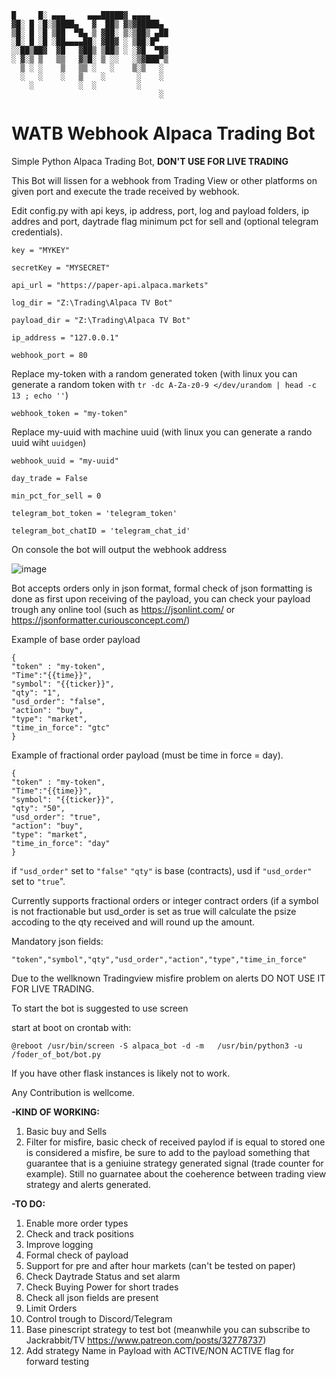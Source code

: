 ```
█     █░ ▄▄▄     ▄▄▄█████▓ ▄▄▄▄   
▓█░ █ ░█░▒████▄   ▓  ██▒ ▓▒▓█████▄ 
▒█░ █ ░█ ▒██  ▀█▄ ▒ ▓██░ ▒░▒██▒ ▄██
░█░ █ ░█ ░██▄▄▄▄██░ ▓██▓ ░ ▒██░█▀  
░░██▒██▓  ▓█   ▓██▒ ▒██▒ ░ ░▓█  ▀█▓
░ ▓░▒ ▒   ▒▒   ▓▒█░ ▒ ░░   ░▒▓███▀▒
  ▒ ░ ░    ▒   ▒▒ ░   ░    ▒░▒   ░ 
  ░   ░    ░   ▒    ░       ░    ░ 
    ░          ░  ░         ░      
                                 ░
```

# WATB Webhook Alpaca Trading Bot
Simple Python Alpaca Trading Bot, **DON'T USE FOR LIVE TRADING**

This Bot will lissen for a webhook from Trading View or other platforms on given port and execute the trade received by webhook.

Edit config.py with api keys, ip address, port, log and payload folders, ip addres and port, daytrade flag minimum pct for sell and (optional telegram credentials).

`key = "MYKEY"`

`secretKey = "MYSECRET"`

`api_url = "https://paper-api.alpaca.markets"`

`log_dir = "Z:\Trading\Alpaca TV Bot"`

`payload_dir = "Z:\Trading\Alpaca TV Bot"`

`ip_address = "127.0.0.1"`

`webhook_port = 80`

Replace my-token with a random generated token (with linux you can generate a random token with `tr -dc A-Za-z0-9 </dev/urandom | head -c 13 ; echo ''`)

`webhook_token = "my-token"`

Replace my-uuid with machine uuid (with linux you can generate a rando uuid wiht `uuidgen`)

`webhook_uuid = "my-uuid"`

`day_trade = False`

`min_pct_for_sell = 0`

`telegram_bot_token = 'telegram_token'`

`telegram_bot_chatID = 'telegram_chat_id'`

On console the bot will output the webhook address

![image](https://user-images.githubusercontent.com/13453063/147855033-8e0914f6-9530-485a-b388-45efcdd58c08.png)



Bot accepts orders only in json format, formal check of json formatting is done as first upon receiving of the payload, you can check your payload trough any online tool (such as https://jsonlint.com/ or https://jsonformatter.curiousconcept.com/)

Example of base order payload

```
{ 
"token" : "my-token",
"Time":"{{time}}",
"symbol": "{{ticker}}", 
"qty": "1", 
"usd_order": "false", 
"action": "buy", 
"type": "market",
"time_in_force": "gtc" 
}
```

Example of fractional order payload (must be time in force = day).

```
{ 
"token" : "my-token",
"Time":"{{time}}",
"symbol": "{{ticker}}", 
"qty": "50", 
"usd_order": "true", 
"action": "buy", 
"type": "market",
"time_in_force": "day" 
}
```

if `"usd_order"` set to `"false"` `"qty"` is base (contracts), usd if `"usd_order"` set to `"true`".

Currently supports fractional orders or integer contract orders (if a symbol is not fractionable but usd_order is set as true will calculate the psize accoding to the qty received and will round up the amount.

Mandatory json fields: 

`"token","symbol","qty","usd_order","action","type","time_in_force"`

Due to the wellknown Tradingview misfire problem on alerts DO NOT USE IT FOR LIVE TRADING.

To start the bot is suggested to use screen

start at boot on crontab with:

`@reboot /usr/bin/screen -S alpaca_bot -d -m   /usr/bin/python3 -u /foder_of_bot/bot.py`

If you have other flask instances is likely not to work.


Any Contribution is wellcome.

**-KIND OF WORKING:**

1. Basic buy and Sells
2. Filter for misfire, basic check of received paylod if is equal to stored one is considered a misfire, be sure to add to the payload something that guarantee that is a geniuine strategy generated signal (trade counter for example). Still no guarnatee about the coeherence between trading view strategy and alerts generated.

**-TO DO:**

1. Enable more order types
2. Check and track positions 
3. Improve logging
4. Formal check of payload
5. Support for pre and after hour markets (can't be tested on paper)
6. Check Daytrade Status and set alarm
7. Check Buying Power for short trades
8. Check all json fields are present
9. Limit Orders
10. Control trough to Discord/Telegram
11. Base pinescript strategy to test bot (meanwhile you can subscribe to Jackrabbit/TV https://www.patreon.com/posts/32778737)
12. Add strategy Name in Payload with ACTIVE/NON ACTIVE flag for forward testing

